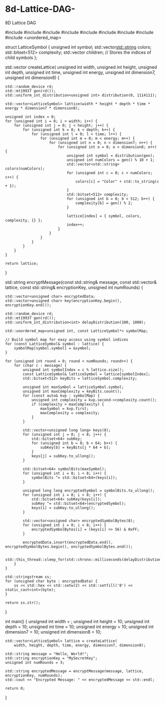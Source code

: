 # 8d-Lattice-DAG-
8D Lattice DAG

#include <iostream>
#include <vector>
#include <random>
#include <bitset>
#include <sstream>
#include <iomanip>
#include <chrono>
#include <thread>
#include <unordered_map>

struct LatticeSymbol {
    unsigned int symbol;
    std::vector<std::string> colors;
    std::bitset<512> complexity;
    std::vector<unsigned int> children; // Stores the indices of child symbols
};

std::vector<LatticeSymbol> createLattice(
    unsigned int width, unsigned int height, unsigned int depth, unsigned int time, unsigned int energy,
    unsigned int dimension7, unsigned int dimension8) {
    
    std::random_device rd;
    std::mt19937 gen(rd());
    std::uniform_int_distribution<unsigned int> distribution(0, 1114111);

    std::vector<LatticeSymbol> lattice(width * height * depth * time * energy * dimension7 * dimension8);

    unsigned int index = 0;
    for (unsigned int i = 0; i < width; i++) {
        for (unsigned int j = 0; j < height; j++) {
            for (unsigned int k = 0; k < depth; k++) {
                for (unsigned int l = 0; l < time; l++) {
                    for (unsigned int m = 0; m < energy; m++) {
                        for (unsigned int n = 0; n < dimension7; n++) {
                            for (unsigned int o = 0; o < dimension8; o++) {
                                unsigned int symbol = distribution(gen);
                                unsigned int numColors = gen() % 10 + 1;
                                std::vector<std::string> colors(numColors);
                                for (unsigned int c = 0; c < numColors; c++) {
                                    colors[c] = "Color" + std::to_string(c + 1);
                                }
                                std::bitset<512> complexity;
                                for (unsigned int b = 0; b < 512; b++) {
                                    complexity[b] = gen() % 2;
                                }

                                lattice[index] = { symbol, colors, complexity, {} };
                                index++;
                            }
                        }
                    }
                }
            }
        }
    }

    return lattice;
}

std::string encryptMessage(const std::string& message,
    const std::vector<LatticeSymbol>& lattice,
    const std::string& encryptionKey, unsigned int numRounds) {
    
    std::vector<unsigned char> encryptedData;
    std::vector<unsigned char> key(encryptionKey.begin(), encryptionKey.end());

    std::random_device rd;
    std::mt19937 gen(rd());
    std::uniform_int_distribution<int> delayDistribution(100, 1000);

    std::unordered_map<unsigned int, const LatticeSymbol*> symbolMap;

    // Build symbol map for easy access using symbol indices
    for (const LatticeSymbol& symbol : lattice) {
        symbolMap[symbol.symbol] = &symbol;
    }

    for (unsigned int round = 0; round < numRounds; round++) {
        for (char c : message) {
            unsigned int symbolIndex = c % lattice.size();
            const LatticeSymbol& latticeSymbol = lattice[symbolIndex];
            std::bitset<512> keyBits = latticeSymbol.complexity;

            unsigned int maxSymbol = latticeSymbol.symbol;
            unsigned int maxComplexity = keyBits.count();
            for (const auto& kvp : symbolMap) {
                unsigned int complexity = kvp.second->complexity.count();
                if (complexity > maxComplexity) {
                    maxSymbol = kvp.first;
                    maxComplexity = complexity;
                }
            }

            std::vector<unsigned long long> keys(8);
            for (unsigned int j = 0; j < 8; j++) {
                std::bitset<64> subKey;
                for (unsigned int b = 0; b < 64; b++) {
                    subKey[b] = keyBits[j * 64 + b];
                }
                keys[j] = subKey.to_ullong();
            }

            std::bitset<64> symbolBits(maxSymbol);
            for (unsigned int i = 0; i < 8; i++) {
                symbolBits ^= std::bitset<64>(keys[i]);
            }

            unsigned long long encryptedSymbol = symbolBits.to_ullong();
            for (unsigned int i = 0; i < 8; i++) {
                std::bitset<64> subKey(keys[i]);
                subKey ^= std::bitset<64>(encryptedSymbol);
                keys[i] = subKey.to_ullong();
            }

            std::vector<unsigned char> encryptedSymbolBytes(8);
            for (unsigned int i = 0; i < 8; i++) {
                encryptedSymbolBytes[i] = (keys[i] >> 56) & 0xFF;
            }

            encryptedData.insert(encryptedData.end(), encryptedSymbolBytes.begin(), encryptedSymbolBytes.end());

            std::this_thread::sleep_for(std::chrono::milliseconds(delayDistribution(gen)));
        }
    }

    std::stringstream ss;
    for (unsigned char byte : encryptedData) {
        ss << std::hex << std::setw(2) << std::setfill('0') << static_cast<int>(byte);
    }

    return ss.str();
}

int main() {
    unsigned int width = ;
    unsigned int height = 10;
    unsigned int depth = 10;
    unsigned int time = 10;
    unsigned int energy = 10;
    unsigned int dimension7 = 10;
    unsigned int dimension8 = 10;

    std::vector<LatticeSymbol> lattice = createLattice(
        width, height, depth, time, energy, dimension7, dimension8);

    std::string message = "Hello, World!";
    std::string encryptionKey = "MySecretKey";
    unsigned int numRounds = 3;

    std::string encryptedMessage = encryptMessage(message, lattice, encryptionKey, numRounds);
    std::cout << "Encrypted Message: " << encryptedMessage << std::endl;

    return 0;
}
